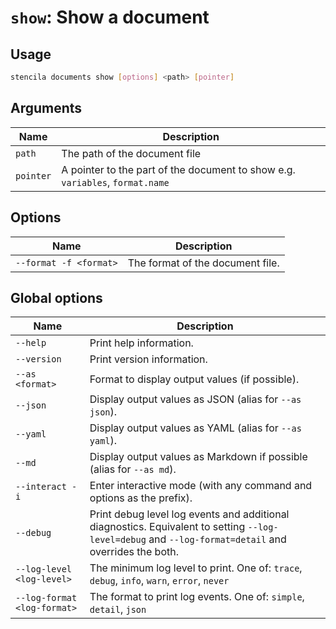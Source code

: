 <!-- Generated from doc comments in Rust. Do not edit. -->

# `show`: Show a document

## Usage

```sh
stencila documents show [options] <path> [pointer]
```




## Arguments

| Name | Description |
| --- | --- |
| `path` | The path of the document file |
| `pointer` | A pointer to the part of the document to show e.g. `variables`, `format.name` |

## Options

| Name | Description |
| --- | --- |
| `--format -f <format>` | The format of the document file. |

## Global options

| Name | Description |
| --- | --- |
| `--help` | Print help information. |
| `--version` | Print version information. |
| `--as <format>` | Format to display output values (if possible). |
| `--json` | Display output values as JSON (alias for `--as json`). |
| `--yaml` | Display output values as YAML (alias for `--as yaml`). |
| `--md` | Display output values as Markdown if possible (alias for `--as md`). |
| `--interact -i` | Enter interactive mode (with any command and options as the prefix). |
| `--debug` | Print debug level log events and additional diagnostics. Equivalent to setting `--log-level=debug` and `--log-format=detail` and overrides the both. |
| `--log-level <log-level>` | The minimum log level to print. One of: `trace`, `debug`, `info`, `warn`, `error`, `never` |
| `--log-format <log-format>` | The format to print log events. One of: `simple`, `detail`, `json` |
